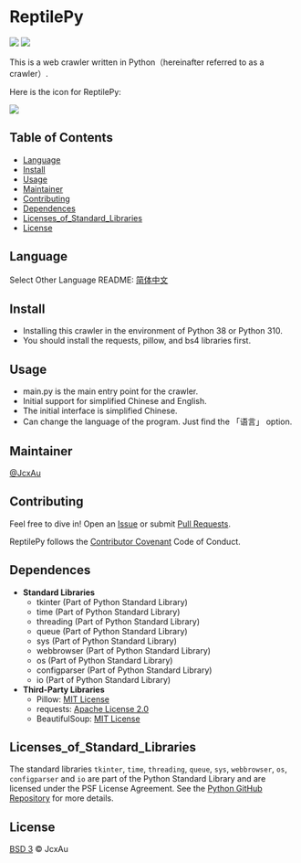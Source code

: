 # ReptilePy
![](https://img.shields.io/badge/Programming_Language-Python-blue)
![](https://img.shields.io/badge/Program_category-Web_crawler-green)

This is a web crawler written in Python（hereinafter referred to as a crawler）.

Here is the icon for ReptilePy:

![](../img/ReptilePy_icon.ico)

## Table of Contents
  - [Language](#Language)
  - [Install](#install)
  - [Usage](#usage)
  - [Maintainer](#maintainer)
  - [Contributing](#contributing)
  - [Dependences](#Dependences)
  - [Licenses_of_Standard_Libraries](#Licenses_of_Standard_Libraries)
  - [License](#License)

## Language
Select Other Language README: [简体中文](README-Chinese(simplified).md)

## Install
   - Installing this crawler in the environment of Python 38 or Python 310.
   - You should install the requests, pillow, and bs4 libraries first.

## Usage
  - main.py is the main entry point for the crawler.
  - Initial support for simplified Chinese and English.
  - The initial interface is simplified Chinese.
  - Can change the language of the program. Just find the 「语言」 option.

## Maintainer
[@JcxAu](https://github.com/JcxAu)

## Contributing
Feel free to dive in! Open an [Issue](https://github.com/JcxAu/ReptilePy/issues/new) or submit [Pull Requests](https://github.com/JcxAu/ReptilePy/pulls).

ReptilePy follows the [Contributor Covenant](https://www.contributor-covenant.org/version/2/1/code_of_conduct/) Code of Conduct.

## Dependences
- **Standard Libraries**
  - tkinter (Part of Python Standard Library)
  - time (Part of Python Standard Library)
  - threading (Part of Python Standard Library)
  - queue (Part of Python Standard Library)
  - sys (Part of Python Standard Library)
  - webbrowser (Part of Python Standard Library)
  - os (Part of Python Standard Library)
  - configparser (Part of Python Standard Library)
  - io (Part of Python Standard Library)
- **Third-Party Libraries**
  - Pillow: [MIT License](https://github.com/python-pillow/Pillow/blob/main/LICENSE)
  - requests: [Apache License 2.0](https://github.com/psf/requests/blob/master/LICENSE)
  - BeautifulSoup: [MIT License](https://github.com/wention/BeautifulSoup4/blob/master/COPYING.txt)

## Licenses_of_Standard_Libraries
The standard libraries `tkinter`, `time`, `threading`, `queue`, `sys`, `webbrowser`, `os`, `configparser` and `io` are part of the Python Standard Library and are licensed under the PSF License Agreement. See the [Python GitHub Repository](https://github.com/python/cpython/blob/main/LICENSE) for more details.

## License
[BSD 3](../LICENSES/LICENSE) © JcxAu

